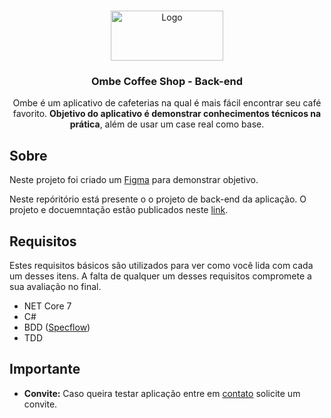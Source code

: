 <!-- Header-->
<br />
<p align="center">
  <a href="https://github.com/valdoDev/Ombe_back">
    <img src="" alt="Logo" width="180" height="80">
  </a>

  <h3 align="center">Ombe Coffee Shop - Back-end </h3>

  <p align="center">
    Ombe é um aplicativo de cafeterias na qual é mais fácil encontrar seu café favorito. <b> Objetivo do aplicativo é demonstrar conhecimentos técnicos na prática</b>, além de usar um case real como base.
  </p>
</p>

## Sobre
<p>Neste projeto foi criado um <a href="https://www.figma.com/proto/lYxwtTqQqFdw5LrMc2Qywu/Ombe_CoffeeShopiOS_AllPage?node-id=0%3A1&viewport=1156%2C457%2C0.46&scaling=scale-down&starting-point-node-id=6%3A1093&show-proto-sidebar=1">Figma</a> para demonstrar objetivo. 
  
<p>Neste repóritório está presente o o projeto de back-end da aplicação. O projeto e docuemntação estão publicados neste <a href="http://191.101.234.80/">link</a>.</p>


## Requisitos
<p>Estes requisitos básicos são utilizados para ver como você lida com cada um desses itens. A falta de qualquer um desses requisitos compromete a sua avaliação no final.</p>

* NET Core 7 
* C# 
* BDD (<a href="https://specflow.org/">Specflow</a>)
* TDD

## Importante
* **Convite:** Caso queira testar aplicação entre em <a href="mailto:oliveirabvaldo@gmail.com">contato</a> solicite um convite.





